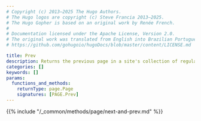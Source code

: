 ```yaml
---
# Copyright (c) 2013–2025 The Hugo Authors.
# The Hugo logos are copyright (c) Steve Francia 2013–2025.
# The Hugo Gopher is based on an original work by Renée French.
#
# Documentation licensed under the Apache License, Version 2.0.
# The original work was translated from English into Brazilian Portuguese.
# https://github.com/gohugoio/hugoDocs/blob/master/content/LICENSE.md

title: Prev
description: Returns the previous page in a site's collection of regular pages, relative to the current page.
categories: []
keywords: []
params:
  functions_and_methods:
    returnType: page.Page
    signatures: [PAGE.Prev]
---
```


{{% include "/_common/methods/page/next-and-prev.md" %}}
